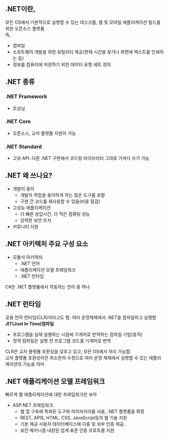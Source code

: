 ## .NET이란,
모든 OS에서 기본적으로 실행할 수 있는 데스크톱, 웹 및 모바일 애플리케이션 빌드를 위한 오픈소스 플랫폼     
즉,
- 컴파일
- 소프트웨어 개발을 위한 유틸리티 제공(현재 시간을 찾거나 화면에 텍스트를 인쇄하는 등)
- 정보를 컴퓨터에 저장하기 위한 데이터 유형 세트 정의

## .NET 종류
### .NET Framework
- 조상님

### .NET Core
- 오픈소스, 교차 플랫폼 지원이 가능

### .NET Standard
- 고유 API. 다른 .NET 구현에서 코드랑 라이브러리 그대로 가져다 쓰기 가능

## .NET 왜 쓰나요?
- 개발이 용이
  - 개발자 작업을 용이하게 하는 많은 도구를 포함
  - 구현 간 코드를 재사용할 수 있음(비용 절감)
- 고성능 애플리케이션
	- 더 빠른 응답시간, 더 적은 컴퓨팅 성능
	- 강력한 보안 조치
- 커뮤니티 지원


## .NET 아키텍처 주요 구성 요소
- 모듈식 아키텍처.
	- .NET 언어
	- 애플리케이션 모델 프레임워크
	- .NET 런타임

C#은 .NET 플랫폼에서 작동하는 언어 중 하나       


## .NET 런타임
공용 언어 런타임(CLR)이라고도 함. 여러 운영체제에서 .NET을 컴파일하고 실행함    
**JIT(Just In Time)컴파일**
- 프로그램을 실제 실행하는 시점에 기계어로 번역하는 컴파일 기법(동적)
- 정적 컴파일은 실행 전 프로그램 코드를 기계어로 번역

CLR은 교차 플랫폼 호환성을 갖추고 있고, 모든 OS에서 처리 가능함.      
교차 플랫폼 호환성이란 최소한의 수정으로 여러 운영 체제에서 실행할 수 있는 애플리케이션의 기능을 의미     

## .NET 애플리케이션 모델 프레임워크
빠르게 웹 애플리케이션에 대한 프레임워크만 보자
- ASP.NET 프레임워크.
   - 웹 앱 구축에 특화된 도구와 라이브러리를 사용, .NET 플랫폼을 확장
   - REST, APIS, HTML, CSS, JavaScript등의 웹 기술 지원
   - 기본 제공 사용자 데이터베이스에 다중 및 외부 인증 제공.
   - 보안 메커니즘 내장된 업계 표준 인증 프로토콜 지원
